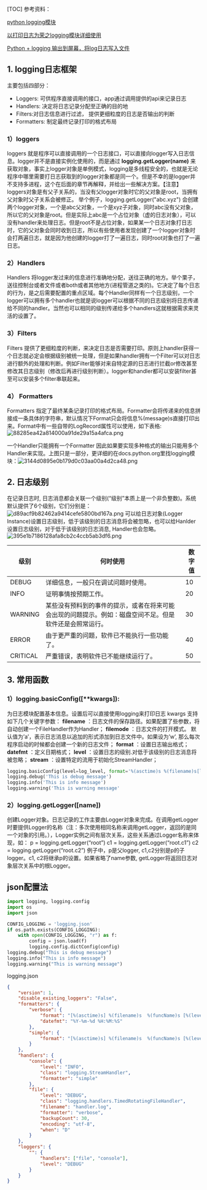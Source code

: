 [TOC]
参考资料：

[python logging模块](http://www.cnblogs.com/dahu-daqing/p/7040764.html)

[以打印日志为荣之logging模块详细使用](https://www.cnblogs.com/deeper/p/7404190.html)


[Python + logging 输出到屏幕，将log日志写入文件](https://www.cnblogs.com/nancyzhu/p/8551506.html)



## 1. logging日志框架
主要包括四部分：

* Loggers: 可供程序直接调用的接口，app通过调用提供的api来记录日志
* Handlers: 决定将日志记录分配至正确的目的地
* Filters:对日志信息进行过滤， 提供更细粒度的日志是否输出的判断
* Formatters: 制定最终记录打印的格式布局
### 1）loggers
loggers 就是程序可以直接调用的一个日志接口，可以直接向logger写入日志信息。logger并不是直接实例化使用的，而是通过 **logging.getLogger(name)** 来获取对象，事实上logger对象是单例模式，logging是多线程安全的，也就是无论程序中哪里需要打日志获取到的logger对象都是同一个。但是不幸的是logger并不支持多进程，这个在后面的章节再解释，并给出一些解决方案。【注意】loggers对象是有父子关系的，当没有父logger对象时它的父对象是root，当拥有父对象时父子关系会被修正。
举个例子，logging.getLogger(&quot;abc.xyz&quot;) 会创建两个logger对象，一个是abc父对象，一个是xyz子对象，同时abc没有父对象，所以它的父对象是root。但是实际上abc是一个占位对象（虚的日志对象），可以没有handler来处理日志。但是root不是占位对象，如果某一个日志对象打日志时，它的父对象会同时收到日志，所以有些使用者发现创建了一个logger对象时会打两遍日志，就是因为他创建的logger打了一遍日志，同时root对象也打了一遍日志。
### 2）Handlers
Handlers 将logger发过来的信息进行准确地分配，送往正确的地方。举个栗子，送往控制台或者文件或者both或者其他地方(进程管道之类的)。它决定了每个日志的行为，是之后需要配置的重点区域。每个Handler同样有一个日志级别，一个logger可以拥有多个handler也就是说logger可以根据不同的日志级别将日志传递给不同的handler。当然也可以相同的级别传递给多个handlers这就根据需求来灵活的设置了。
### 3）Filters
Filters 提供了更细粒度的判断，来决定日志是否需要打印。原则上handler获得一个日志就必定会根据级别被统一处理，但是如果handler拥有一个Filter可以对日志进行额外的处理和判断。例如Filter能够对来自特定源的日志进行拦截or修改甚至修改其日志级别（修改后再进行级别判断）。logger和handler都可以安装filter甚至可以安装多个filter串联起来。
### 4） Formatters
Formatters 指定了最终某条记录打印的格式布局。Formatter会将传递来的信息拼接成一条具体的字符串，默认情况下Format只会将信息%(message)s直接打印出来。Format中有一些自带的LogRecord属性可以使用，如下表格:![88285ea42a814000a91de29a15a4afca.png](en-resource://database/4791:1)

一个Handler只能拥有一个Formatter 因此如果要实现多种格式的输出只能用多个Handler来实现。上图只是一部分，更详细的在docs.python.org里找logging模块：![3144d0895e0b179d0c03aa00a4d2ca48.png](en-resource://database/4793:1)


## 2. 日志级别
在记录日志时, 日志消息都会关联一个级别(“级别”本质上是一个非负整数)。系统默认提供了6个级别，它们分别是：![d89acf9b82462a9414cefe5800bd167a.png](en-resource://database/4795:1)
可以给日志对象(Logger Instance)设置日志级别，低于该级别的日志消息将会被忽略，也可以给Hanlder设置日志级别，对于低于该级别的日志消息, Handler也会忽略。![395e1b7186128afa8cb2c4ccb5ab3df6.png](en-resource://database/4797:1)


| 级别     | 何时使用                                                     | 数字值 |
| -------- | ------------------------------------------------------------ | ------ |
| DEBUG    | 详细信息，一般只在调试问题时使用。                           | 10     |
| INFO     | 证明事情按预期工作。                                         | 20     |
| WARNING  | 某些没有预料到的事件的提示，或者在将来可能会出现的问题提示。例如：磁盘空间不足。但是软件还是会照常运行。 | 30     |
| ERROR    | 由于更严重的问题，软件已不能执行一些功能了。                 | 40     |
| CRITICAL | 严重错误，表明软件已不能继续运行了。                         | 50     |





## 3. 常用函数
### 1）logging.basicConfig([**kwargs]):
为日志模块配置基本信息。设置后可以直接使用logging来打印日志
kwargs 支持如下几个关键字参数：
**filename** ：日志文件的保存路径。如果配置了些参数，将自动创建一个FileHandler作为Handler；
**filemode** ：日志文件的打开模式。 默认值为’a’，表示日志消息以追加的形式添加到日志文件中。如果设为’w’, 那么每次程序启动的时候都会创建一个新的日志文件；
**format** ：设置日志输出格式；
**datefmt** ：定义日期格式；
**level** ：设置日志的级别.对低于该级别的日志消息将被忽略；
**stream** ：设置特定的流用于初始化StreamHandler；
```python
logging.basicConfig(level=log_level, format='%(asctime)s %(filename)s[line:%(lineno)d] %(levelname)s %(message)s', datefmt='%a, %d %b %Y %H:%M:%S', filename='parser_result.log', filemode='w')
logging.debug('This is debug message')
logging.info('This is info message')
logging.warning('This is warning message'
```

### 2）logging.getLogger([name])
创建Logger对象。日志记录的工作主要由Logger对象来完成。在调用getLogger时要提供Logger的名称（注：多次使用相同名称来调用getLogger，返回的是同一个对象的引用。），Logger实例之间有层次关系，这些关系通过Logger名称来体现，如：
p = logging.getLogger(“root”)
c1 = logging.getLogger(“root.c1”)
c2 = logging.getLogger(“root.c2”)
例子中，p是父logger, c1,c2分别是p的子logger。c1, c2将继承p的设置。如果省略了name参数, getLogger将返回日志对象层次关系中的根Logger。



## json配置法

```python
import logging, logging.config
import os
import json

CONFIG_LOGGING = 'logging.json'
if os.path.exists(CONFIG_LOGGING):    
    with open(CONFIG_LOGGING, "r") as f:        
        config = json.load(f)        
        logging.config.dictConfig(config)
logging.debug("This is debug message")
logging.info("This is info message")
logging.warning("This is warning message")

```
logging.json
``` json
{
    "version": 1,
    "disable_existing_loggers": "False",
    "formatters": {
        "verbose": {
            "format": "[%(asctime)s] %(filename)s  %(funcName)s [%(levelname)s]: %(message)s ",
            "datefmt": "%Y-%m-%d %H:%M:%S"
        },
        "simple": {
            "format": "[%(asctime)s] %(filename)s  %(funcName)s [%(levelname)s]: %(message)s"
        }
    },
    "handlers": {
        "console": {
            "level": "INFO",
            "class": "logging.StreamHandler",
            "formatter": "simple"
        },
        "file": {
            "level": "DEBUG",
            "class": "logging.handlers.TimedRotatingFileHandler",
            "filename": "handler.log",
            "formatter": "verbose",
            "backupCount": 30,
            "encoding": "utf-8",
            "when": "D"
        }
    },
    "loggers": {
        "": {
            "handlers": ["file", "console"],
            "level": "DEBUG"
        }
    }
}
```
